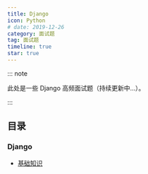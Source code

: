```yaml
---
title: Django
icon: Python
# date: 2019-12-26
category: 面试题
tag: 面试题
timeline: true
star: true
---
```


::: note

此处是一些 Django 高频面试题（持续更新中...）。

:::

<!-- more -->

## 目录

### Django

- [基础知识](/audition/django/core/README.md)
